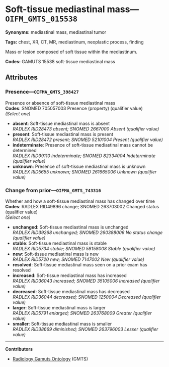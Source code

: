 # Soft-tissue mediastinal mass—`OIFM_GMTS_015538`

**Synonyms:** mediastinal mass, mediastinal tumor

**Tags:** chest, XR, CT, MR, mediastinum, neoplastic process, finding

Mass or lesion composed of soft tissue within the mediastinum.

**Codes:** GAMUTS 15538 soft-tissue mediastinal mass

## Attributes

### Presence—`OIFMA_GMTS_398427`

Presence or absence of soft-tissue mediastinal mass  
**Codes**: SNOMED 705057003 Presence (property) (qualifier value)  
*(Select one)*

- **absent**: Soft-tissue mediastinal mass is absent  
_RADLEX RID28473 absent; SNOMED 2667000 Absent (qualifier value)_
- **present**: Soft-tissue mediastinal mass is present  
_RADLEX RID28472 present; SNOMED 52101004 Present (qualifier value)_
- **indeterminate**: Presence of soft-tissue mediastinal mass cannot be determined  
_RADLEX RID39110 indeterminate; SNOMED 82334004 Indeterminate (qualifier value)_
- **unknown**: Presence of soft-tissue mediastinal mass is unknown  
_RADLEX RID5655 unknown; SNOMED 261665006 Unknown (qualifier value)_

### Change from prior—`OIFMA_GMTS_743316`

Whether and how a soft-tissue mediastinal mass has changed over time  
**Codes**: RADLEX RID49896 change; SNOMED 263703002 Changed status (qualifier value)  
*(Select one)*

- **unchanged**: Soft-tissue mediastinal mass is unchanged  
_RADLEX RID39268 unchanged; SNOMED 260388006 No status change (qualifier value)_
- **stable**: Soft-tissue mediastinal mass is stable  
_RADLEX RID5734 stable; SNOMED 58158008 Stable (qualifier value)_
- **new**: Soft-tissue mediastinal mass is new  
_RADLEX RID5720 new; SNOMED 7147002 New (qualifier value)_
- **resolved**: Soft-tissue mediastinal mass seen on a prior exam has resolved  
- **increased**: Soft-tissue mediastinal mass has increased  
_RADLEX RID36043 increased; SNOMED 35105006 Increased (qualifier value)_
- **decreased**: Soft-tissue mediastinal mass has decreased  
_RADLEX RID36044 decreased; SNOMED 1250004 Decreased (qualifier value)_
- **larger**: Soft-tissue mediastinal mass is larger  
_RADLEX RID5791 enlarged; SNOMED 263768009 Greater (qualifier value)_
- **smaller**: Soft-tissue mediastinal mass is smaller  
_RADLEX RID38669 diminished; SNOMED 263796003 Lesser (qualifier value)_

---

**Contributors**

- [Radiology Gamuts Ontology](https://gamuts.net/) (GMTS)